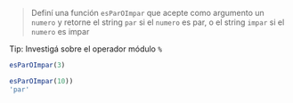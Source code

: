 > Definí una función `esParOImpar` que acepte como argumento un `numero` y retorne el string `par` si el `numero` es par, o el string `impar` si el `numero` es impar
> 
Tip: Investigá sobre el operador módulo `%`
> 
```javascript
esParOImpar(3)

esParOImpar(10))
'par'
```